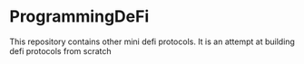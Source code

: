 # ProgrammingDeFi
This repository contains other mini defi protocols. It is an attempt at building defi protocols from scratch
